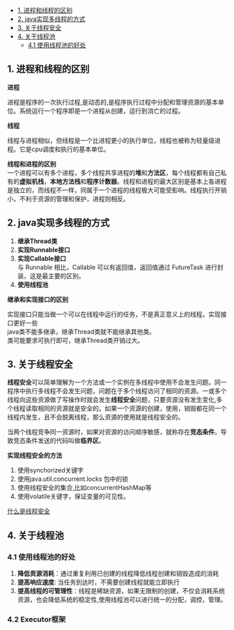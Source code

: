 <!-- TOC -->
- [1. 进程和线程的区别](#1-进程和线程的区别)  
- [2. java实现多线程的方式](#2-java实现多线程的方式)  
- [3. 关于线程安全](#3-关于线程安全)
- [4. 关于线程池](#4-关于线程池)
   - [4.1 使用线程池的好处](#41-使用线程池的好处)
<!-- /TOC -->
## 1. 进程和线程的区别
  
**进程**  
  
进程是程序的一次执行过程,是动态的,是程序执行过程中分配和管理资源的基本单位。系统运行一个程序即是一个进程从创建，运行到消亡的过程。  
  
**线程**  
  
线程与进程相似，但线程是一个比进程更小的执行单位，线程也被称为轻量级进程。它是cpu调度和执行的基本单位。  
  
**线程和进程的区别**  
一个进程可以有多个进程，多个线程共享进程的**堆**和**方法区**，每个线程都有自己私有的**虚拟机栈**，**本地方法栈**和**程序计数器**。线程和进程的最大区别是基本上各进程是独立的，而线程不一样，同属于一个进程的线程极大可能受影响。线程执行开销小，不利于资源的管理和保护，进程则相反。  

## 2. java实现多线程的方式
  1.  **继承Thread类**  
  2.  **实现Runnable接口**  
  3.  **实现Callable接口**  
     与 Runnable 相比，Callable 可以有返回值，返回值通过 FutureTask 进行封装，这是最主要的区别。  
  4.  **使用线程池**  
    
    
  **继承和实现接口的区别**    
    
    
  实现接口只能当做一个可以在线程中运行的任务，不是真正意义上的线程。实现接口更好一些  
  java类不能多继承，继承Thread类就不能继承其他类。  
  类可能要求可执行即可，继承Thread类开销过大。
  
 ## 3. 关于线程安全  
 **线程安全**可以简单理解为一个方法或一个实例在多线程中使用不会发生问题。同一程序中执行多线程不会发生问题，问题在于多个线程访问了相同的资源。一或多个线程向这些资源做了写操作时就会发生**线程安全**问题，只要资源没有发生变化,多个线程读取相同的资源就是安全的。如果一个资源的创建，使用，销毁都在同一个线程内发生，且不会脱离线程，那么资源的使用就是线程安全的。    
  
 当两个线程竞争同一资源时，如果对资源的访问顺序敏感，就称存在**竞态条件**。导致竞态条件发送的代码叫做**临界区**。  
 
 **实现线程安全的方法**  
   
   1. 使用synchorized关键字
   2. 使用java.util.concurrent.locks 包中的锁  
   3. 使用线程安全的集合,比如concurrentHashMap等  
   4. 使用volatile关键字，保证变量的可见性。  
     
     
 [什么是线程安全](https://blog.csdn.net/suifeng3051/article/details/52164267)

## 4. 关于线程池
  
### 4.1 使用线程池的好处
  
  1. **降低资源消耗**：通过重复利用已创建的线程降低线程创建和销毁造成的消耗  
  2. **提高响应速度**: 当任务到达时，不需要创建线程就能立即执行  
  3. **提高线程的可管理性**：线程是稀缺资源，如果无限制的创建，不仅会消耗系统资源，也会降低系统的稳定性,使用线程池可以进行统一的分配，调控，管理。       
### 4.2 Executor框架
